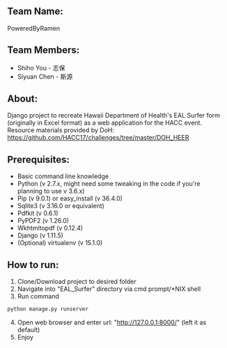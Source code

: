 ## Team Name:
PoweredByRamen

## Team Members:
* Shiho You - 志保
* Siyuan Chen - 斯源

## About:

Django project to recreate Hawaii Department of Health's EAL Surfer form (originally in Excel format) as a web application for the HACC event.
Resource materials provided by DoH: https://github.com/HACC17/challenges/tree/master/DOH_HEER

## Prerequisites:
* Basic command line knowledge
* Python (v 2.7.x, might need some tweaking in the code if you're planning to use v 3.6.x)
* Pip (v 9.0.1) or easy_install (v 36.4.0)
* Sqlite3 (v 3.16.0 or equivalent)
* Pdfkit (v 0.6.1)
* PyPDF2 (v 1.26.0)
* Wkhtmltopdf (v 0.12.4)
* Django (v 1.11.5)
* (Optional) virtualenv (v 15.1.0)

## How to run:
1. Clone/Download project to desired folder
2. Navigate into "EAL_Surfer" directory via cmd prompt/*NIX shell
3. Run command 
```bash
python manage.py runserver
```
4. Open web browser and enter url: "http://127.0.0.1:8000/" (left it as default)
5. Enjoy
